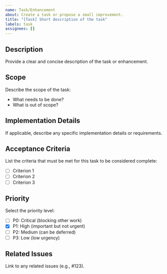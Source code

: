 ```yaml
---
name: Task/Enhancement
about: Create a task or propose a small improvement.
title: "[Task] Short description of the task"
labels: task
assignees: []
---
```


## Description
Provide a clear and concise description of the task or enhancement.

## Scope
Describe the scope of the task:
- What needs to be done?
- What is out of scope?

## Implementation Details
If applicable, describe any specific implementation details or requirements.

## Acceptance Criteria
List the criteria that must be met for this task to be considered complete:
- [ ] Criterion 1
- [ ] Criterion 2
- [ ] Criterion 3

## Priority
Select the priority level:
- [ ] P0: Critical (blocking other work)
- [x] P1: High (important but not urgent)
- [ ] P2: Medium (can be deferred)
- [ ] P3: Low (low urgency)

## Related Issues
Link to any related issues (e.g., #123).
